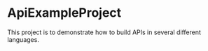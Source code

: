 # ApiExampleProject
This project is to demonstrate how to build APIs in several different languages.
